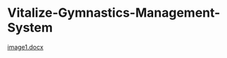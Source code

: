﻿# Vitalize-Gymnastics-Management-System

[image1.docx](https://github.com/user-attachments/files/22311887/image1.docx)
